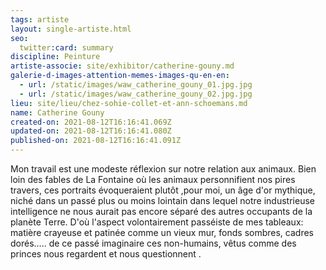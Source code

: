 ```yaml
---
tags: artiste
layout: single-artiste.html
seo:
  twitter:card: summary
discipline: Peinture
artiste-associe: site/exhibitor/catherine-gouny.md
galerie-d-images-attention-memes-images-qu-en-en:
  - url: /static/images/waw_catherine_gouny_01.jpg.jpg
  - url: /static/images/waw_catherine_gouny_02.jpg.jpg
lieu: site/lieu/chez-sohie-collet-et-ann-schoemans.md
name: Catherine Gouny
created-on: 2021-08-12T16:16:41.069Z
updated-on: 2021-08-12T16:16:41.080Z
published-on: 2021-08-12T16:16:41.091Z
---
```

<!--StartFragment-->

Mon travail est une modeste réflexion sur notre relation aux animaux. Bien loin des fables de La Fontaine où les animaux personnifient nos pires travers, ces portraits évoqueraient plutôt ,pour moi, un âge d'or mythique, niché dans un passé plus ou moins lointain dans lequel notre industrieuse intelligence ne nous aurait pas encore séparé des autres occupants de la planète Terre. D'où l'aspect volontairement passéiste de mes tableaux: matière crayeuse et patinée comme un vieux mur, fonds sombres, cadres dorés….. de ce passé imaginaire ces non-humains, vêtus comme des princes nous regardent et nous questionnent . 



<!--EndFragment-->